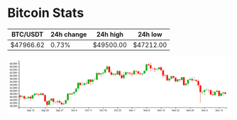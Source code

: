 # Bitcoin Stats

BTC/USDT|24h change|24h high|24h low|
|---|---|---|---|
|$47966.62|0.73%|$49500.00|$47212.00|

<img src="./chart.svg">
